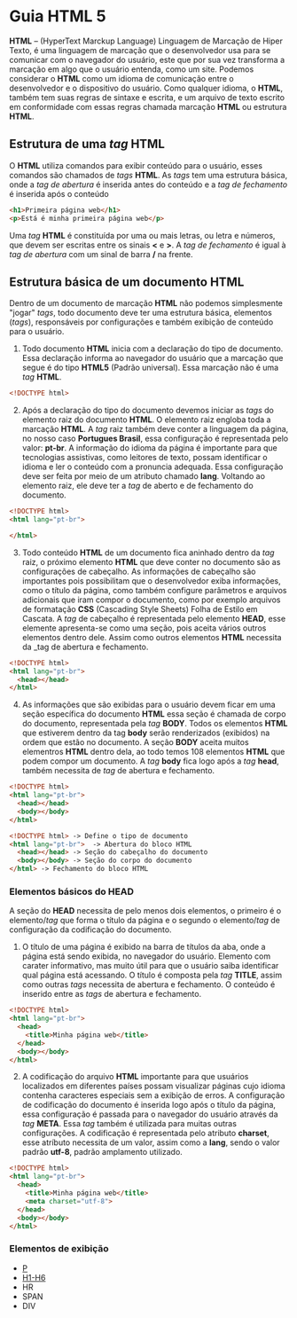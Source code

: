 # Guia HTML 5
**HTML** – (HyperText Marckup Language) Linguagem de Marcação de Hiper Texto, é uma linguagem de marcação que o desenvolvedor usa para se comunicar com o navegador do usuário, este que por sua vez transforma a marcação em algo que o usuário entenda, como um site. 
Podemos considerar o **HTML** como um idioma de comunicação entre o desenvolvedor e o dispositivo do usuário.
Como qualquer idioma, o **HTML**, também tem suas regras de sintaxe e escrita, e um arquivo de texto escrito em conformidade com essas regras chamada marcação **HTML** ou estrutura **HTML**.

## Estrutura de uma _tag_ HTML
O **HTML** utiliza comandos para exibir conteúdo para o usuário, esses comandos são chamados de _tags_ **HTML**. As _tags_ tem uma estrutura básica, onde a _tag de abertura_ é inserida antes do conteúdo e a _tag de fechamento_ é inserida após o conteúdo

```html
<h1>Primeira página web</h1>
<p>Está é minha primeira página web</p>
```
Uma _tag_ **HTML** é constituída por uma ou mais letras, ou letra e números, que devem ser escritas entre os sinais **<** e **>**. A _tag de fechamento_ é igual à _tag de abertura_ com um sinal de barra **/** na frente.

## Estrutura básica de um documento HTML
Dentro de um documento de marcação **HTML** não podemos simplesmente "jogar" _tags_, todo documento deve ter uma estrutura básica, elementos (_tags_), responsáveis por configurações e também exibição de conteúdo para o usuário.
1. Todo documento **HTML** inicia com a declaração do tipo de documento. Essa declaração informa ao navegador do usuário que a marcação que segue é do tipo **HTML5** (Padrão universal). Essa marcação não é uma _tag_ **HTML**.
```html
<!DOCTYPE html>
```
2. Após a declaração do tipo do documento devemos iniciar as _tags_ do elemento raiz do documento **HTML**. O elemento raiz engloba toda a marcação **HTML**. A _tag_ raiz também deve conter a linguagem da página, no nosso caso **Portugues Brasil**, essa configuração é representada pelo valor: **pt-br**. A informação do idioma da página é importante para que tecnologias assistivas, como leitores de texto, possam identificar o idioma e ler o conteúdo com a pronuncia adequada. Essa configuração deve ser feita por meio de um atributo chamado **lang**. Voltando ao elemento raiz, ele deve ter a _tag_ de aberto e de fechamento do documento.
```html
<!DOCTYPE html>
<html lang="pt-br">

</html>
```
3. Todo conteúdo **HTML** de um documento fica aninhado dentro da _tag_ raiz, o próximo elemento **HTML** que deve conter no documento são as configurações de cabeçalho. As informações de cabeçalho são importantes pois possibilitam que o desenvolvedor exiba informações, como o título da página, como também configure parâmetros e arquivos adicionais que iram compor o documento, como por exemplo arquivos de formatação **CSS** (Cascading Style Sheets) Folha de Estilo em Cascata. A _tag_ de cabeçalho é representada pelo elemento **HEAD**, esse elemente apresenta-se como uma seção, pois aceita vários outros elementos dentro dele. Assim como outros elementos **HTML** necessita da _tag de abertura e fechamento.
```html
<!DOCTYPE html>
<html lang="pt-br">
  <head></head>
</html>
```
4. As informações que são exibidas para o usuário devem ficar em uma seção específica do documento **HTML** essa seção é chamada de corpo do documento, representada pela _tag_ **BODY**. Todos os elementos **HTML** que estiverem dentro da tag **body** serão renderizados (exibidos) na ordem que estão no documento. A seção **BODY** aceita muitos elementros **HTML** dentro dela, ao todo temos 108 elementos **HTML** que podem compor um documento. A _tag_ **body** fica logo após a _tag_ **head**, também necessita de _tag_ de abertura e fechamento.
```html
<!DOCTYPE html>
<html lang="pt-br">
  <head></head>
  <body></body>
</html>
```
```html
<!DOCTYPE html> -> Define o tipo de documento
<html lang="pt-br">  -> Abertura do bloco HTML
  <head></head> -> Seção do cabeçalho do documento
  <body></body> -> Seção do corpo do documento
</html> -> Fechamento do bloco HTML
```
### Elementos básicos do HEAD
A seção do **HEAD** necessita de pelo menos dois elementos, o primeiro é o elemento/_tag_ que forma o título da página e o segundo o elemento/_tag_ de configuração da codificação do documento.
1. O título de uma página é exibido na barra de títulos da aba, onde a página está sendo exibida, no navegador do usuário. Elemento com carater informativo, mas muito útil para que o usuário saiba identificar qual página está acessando. O título é composta pela _tag_ **TITLE**, assim como outras _tags_ necessita de abertura e fechamento. O conteúdo é inserido entre as _tags_ de abertura e fechamento.
```html
<!DOCTYPE html>
<html lang="pt-br">
  <head>
    <title>Minha página web</title>
  </head>
  <body></body>
</html>
```
2. A codificação do arquivo **HTML** importante para que usuários localizados em diferentes países possam visualizar páginas cujo idioma contenha caracteres especiais sem a exibição de erros. A configuração de codificação do documento é inserida logo após o título da página, essa configuração é passada para o navegador do usuário através da _tag_ **META**. Essa _tag_ também é utilizada para muitas outras configurações. A codificação é representada pelo atributo **charset**, esse atríbuto necessita de um valor, assim como a **lang**, sendo o valor padrão **utf-8**, padrão amplamento utilizado.
```html
<!DOCTYPE html>
<html lang="pt-br">
  <head>
    <title>Minha página web</title>
    <meta charset="utf-8">
  </head>
  <body></body>
</html>
```

### Elementos de exibição
- [P](elementosexibicao.md#P)
- [H1-H6](elementosexibicao.md#H1-H6)
- HR
- SPAN
- DIV
